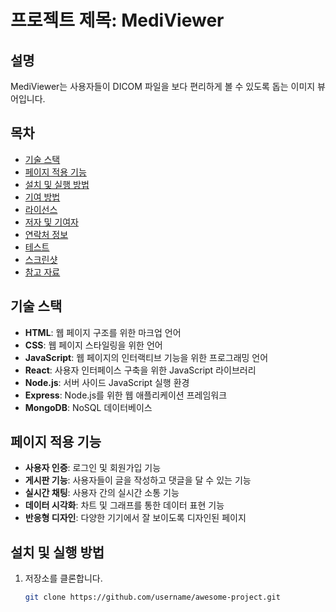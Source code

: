 # 프로젝트 제목: MediViewer

## 설명
MediViewer는 사용자들이 DICOM 파일을 보다 편리하게 볼 수 있도록 돕는 이미지 뷰어입니다.
## 목차
- [기술 스택](#기술-스택)
- [페이지 적용 기능](#페이지-적용-기능)
- [설치 및 실행 방법](#설치-및-실행-방법)
- [기여 방법](#기여-방법)
- [라이선스](#라이선스)
- [저자 및 기여자](#저자-및-기여자)
- [연락처 정보](#연락처-정보)
- [테스트](#테스트)
- [스크린샷](#스크린샷)
- [참고 자료](#참고-자료)

## 기술 스택
- **HTML**: 웹 페이지 구조를 위한 마크업 언어
- **CSS**: 웹 페이지 스타일링을 위한 언어
- **JavaScript**: 웹 페이지의 인터랙티브 기능을 위한 프로그래밍 언어
- **React**: 사용자 인터페이스 구축을 위한 JavaScript 라이브러리
- **Node.js**: 서버 사이드 JavaScript 실행 환경
- **Express**: Node.js를 위한 웹 애플리케이션 프레임워크
- **MongoDB**: NoSQL 데이터베이스

## 페이지 적용 기능
- **사용자 인증**: 로그인 및 회원가입 기능
- **게시판 기능**: 사용자들이 글을 작성하고 댓글을 달 수 있는 기능
- **실시간 채팅**: 사용자 간의 실시간 소통 기능
- **데이터 시각화**: 차트 및 그래프를 통한 데이터 표현 기능
- **반응형 디자인**: 다양한 기기에서 잘 보이도록 디자인된 페이지

## 설치 및 실행 방법
1. 저장소를 클론합니다.
   ```bash
   git clone https://github.com/username/awesome-project.git

